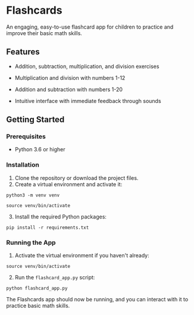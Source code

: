 # Flashcards

An engaging, easy-to-use flashcard app for children to practice and improve their basic math skills. 

## Features

- Addition, subtraction, multiplication, and division exercises

- Multiplication and division with numbers 1-12
- Addition and subtraction with numbers 1-20
- Intuitive interface with immediate feedback through sounds

## Getting Started

### Prerequisites

- Python 3.6 or higher

### Installation

1. Clone the repository or download the project files.
2. Create a virtual environment and activate it:

```python3 -m venv venv```

```source venv/bin/activate```

3. Install the required Python packages:

```pip install -r requirements.txt```


### Running the App

1. Activate the virtual environment if you haven't already:

```source venv/bin/activate```

2. Run the `flashcard_app.py` script:

```python flashcard_app.py```


The Flashcards app should now be running, and you can interact with it to practice basic math skills.